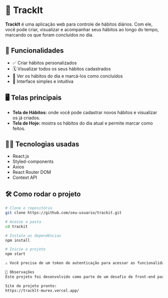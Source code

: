 # 📆 TrackIt

**TrackIt** é uma aplicação web para controle de hábitos diários. Com ele, você pode criar, visualizar e acompanhar seus hábitos ao longo do tempo, marcando os que foram concluídos no dia.

## 🚀 Funcionalidades

- ✅ Criar hábitos personalizados
- 🗓️ Visualizar todos os seus hábitos cadastrados
- 📅 Ver os hábitos do dia e marcá-los como concluídos
- 🔁 Interface simples e intuitiva

## 🖥️ Telas principais

- **Tela de Hábitos:** onde você pode cadastrar novos hábitos e visualizar os já criados.
- **Tela de Hoje:** mostra os hábitos do dia atual e permite marcar como feitos.

## 🧑‍💻 Tecnologias usadas

- React.js
- Styled-components
- Axios
- React Router DOM
- Context API

## 🛠️ Como rodar o projeto

```bash
# Clone o repositório
git clone https://github.com/seu-usuario/trackit.git

# Acesse a pasta
cd trackit

# Instale as dependências
npm install

# Inicie o projeto
npm start

⚠️ Você precisa de um token de autenticação para acessar as funcionalidades. Esse projeto utiliza uma API mockada fornecida pelo Bootcamp da Responde Aí.

📌 Observações
Este projeto foi desenvolvido como parte de um desafio de front-end para prática de React, integração com API e manipulação de estado com hooks.

Site do projeto pronto: 
https://tracklt-murex.vercel.app/